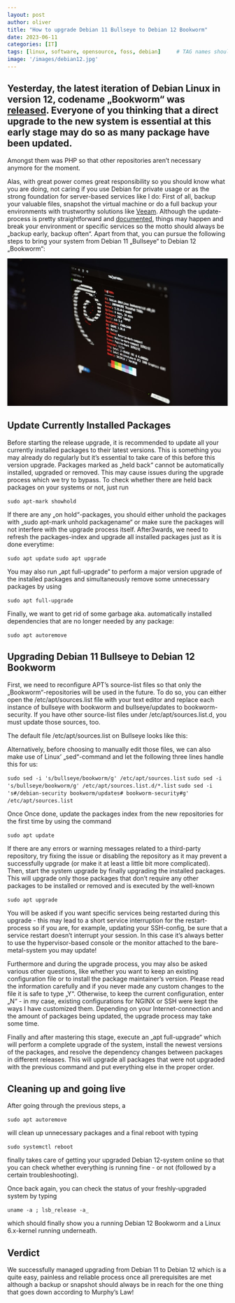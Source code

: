 ```yaml
---
layout: post
author: oliver
title: "How to upgrade Debian 11 Bullseye to Debian 12 Bookworm"
date: 2023-06-11
categories: [IT]
tags: [linux, software, opensource, foss, debian]     # TAG names should always be lowercase
image: '/images/debian12.jpg'
---
```


## Yesterday, the latest iteration of Debian Linux in version 12, codename „Bookworm“ was [released](https://www.debian.org/releases/bookworm/). Everyone of you thinking that a direct upgrade to the new system is essential at this early stage may do so as many package have been updated.

Amongst them was PHP so that other repositories aren’t necessary anymore for the moment.

Alas, with great power comes great responsibility so you should know what you are doing, not caring if you use Debian for private usage or as the strong foundation for server-based services like I do: First of all, backup your valuable files, snapshot the virtual machine or do a full backup your environments with trustworthy solutions like [Veeam](https://www.veeam.com/de/linux-backup-free.html). Although the update-process is pretty straightforward and [documented](https://wiki.debian.org/DebianUpgrade), things may happen and break your environment or specific services so the motto should always be „backup early, backup often“. Apart from that, you can pursue the following steps to bring your system from Debian 11 „Bullseye“ to Debian 12 „Bookworm“:

![](../images/lukas-NLSXFjl_nhc-unsplash.jpg)

## Update Currently Installed Packages

Before starting the release upgrade, it is recommended to update all your currently installed packages to their latest versions. This is something you may already do regularly but it’s essential to take care of this before this version upgrade. Packages marked as „held back“ cannot be automatically installed, upgraded or removed. This may cause issues during the upgrade process which we try to bypass. To check whether there are held back packages on your systems or not, just run

`sudo apt-mark showhold`

If there are any „on hold“-packages, you should either unhold the packages with „sudo apt-mark unhold packagename“ or make sure the packages will not interfere with the upgrade process itself. After3wards, we need to refresh the packages-index and upgrade all installed packages just as it is done everytime:

`sudo apt update`
`sudo apt upgrade`

You may also run „apt full-upgrade“ to perform a major version upgrade of the installed packages and simultaneously remove some unnecessary packages by using

`sudo apt full-upgrade`

Finally, we want to get rid of some garbage aka. automatically installed dependencies that are no longer needed by any package:

`sudo apt autoremove`

## Upgrading Debian 11 Bullseye to Debian 12 Bookworm

First, we need to reconfigure APT’s source-list files so that only the „Bookworm“-repositories will be used in the future. To do so, you can either open the /etc/apt/sources.list file with your text editor and replace each instance of bullseye with bookworm and bullseye/updates to bookworm-security. If you have other source-list files under /etc/apt/sources.list.d, you must update those sources, too.

The default file /etc/apt/sources.list on Bullseye looks like this:

Alternatively, before choosing to manually edit those files, we can also make use of Linux’ „sed“-command and let the following three lines handle this for us:

`sudo sed -i 's/bullseye/bookworm/g' /etc/apt/sources.list`
`sudo sed -i 's/bullseye/bookworm/g' /etc/apt/sources.list.d/*.list`
`sudo sed -i 's#/debian-security bookworm/updates# bookworm-security#g' /etc/apt/sources.list`

Once Once done, update the packages index from the new repositories for the first time by using the command

`sudo apt update`

If there are any errors or warning messages related to a third-party repository, try fixing the issue or disabling the repository as it may prevent a successfully upgrade (or make it at least a little bit more complicated). Then, start the system upgrade by finally upgrading the installed packages. This will upgrade only those packages that don’t require any other packages to be installed or removed and is executed by the well-known

`sudo apt upgrade`

You will be asked if you want specific services being restarted during this upgrade - this may lead to a short service interruption for the restart-process so if you are, for example, updating your SSH-config, be sure that a service restart doesn’t interrupt your session. In this case it’s always better to use the hypervisor-based console or the monitor attached to the bare-metal-system you may update!

Furthermore and during the upgrade process, you may also be asked various other questions, like whether you want to keep an existing configuration file or to install the package maintainer’s version. Please read the information carefully and if you never made any custom changes to the file it is safe to type „Y“. Otherwise, to keep the current configuration, enter „N“ - in my case, existing configurations for NGINX or SSH were kept the ways I have customized them. Depending on your Internet-connection and the amount of packages being updated, the upgrade process may take some time.

Finally and after mastering this stage, execute an „apt full-upgrade“ which will perform a complete upgrade of the system, install the newest versions of the packages, and resolve the dependency changes between packages in different releases. This will upgrade all packages that were not upgraded with the previous command and put everything else in the proper order.

## Cleaning up and going live

After going through the previous steps, a

`sudo apt autoremove`

will clean up unnecessary packages and a final reboot with typing

`sudo systemctl reboot`

finally takes care of getting your upgraded Debian 12-system online so that you can check whether everything is running fine - or not (followed by a certain troubleshooting).

Once back again, you can check the status of your freshly-upgraded system by typing

`uname -a ; lsb_release -a_`

which should finally show you a running Debian 12 Bookworm and a Linux 6.x-kernel running underneath.

## Verdict

We successfully managed upgrading from Debian 11 to Debian 12 which is a quite easy, painless and reliable process once all prerequisites are met although a backup or snapshot should always be in reach for the one thing that goes down according to Murphy’s Law!